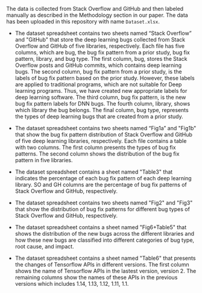 The data is collected from Stack Overflow and GitHub and then labeled manually as described in the Methodology section in our paper. The data has been uploaded in this repository with name `Dataset.xlsx`.
- The dataset spreadsheet contains two sheets named “Stack Overflow” and "GitHub" that store the deep learning bugs collected from Stack Overflow and GitHub of five libraries, respectively. Each file has five columns, which are bug, the bug fix pattern from a prior study, bug fix pattern, library, and bug type. The first column, bug, stores the Stack Overflow posts and GitHub commits, which contains deep learning bugs. The second column, bug fix pattern from a prior study, is the labels of bug fix pattern based on the prior study. However, these labels are applied to traditional programs, which are not suitable for Deep learning programs. Thus, we have created new appropriate labels for deep learning software. The third column, bug fix pattern, is the new bug fix pattern labels for DNN bugs. The fourth column, library, shows which library the bug belongs. The final column, bug type, represents the types of deep learning bugs that are created from a prior study.

- The dataset spreadsheet contains two sheets named “Fig1a” and "Fig1b" that show the bug fix pattern distribution of Stack Overflow and GitHub of five deep learning libraries, respectively. Each file contains a table with two columns. The first column presents the types of bug fix patterns. The second column shows the distribution of the bug fix pattern in five libraries.

- The dataset spreadsheet contains a sheet named "Table3" that indicates the percentage of each bug fix pattern of each deep learning library. SO and GH columns are the percentage of bug fix patterns of Stack Overflow and GitHub, respectively.

- The dataset spreadsheet contains two sheets named "Fig2" and "Fig3" that show the distribution of bug fix patterns for different bug types of Stack Overflow and GitHub, respectively.

- The dataset spreadsheet contains a sheet named "Fig6+Table5" that shows the distribution of the new bugs across the different libraries and how these new bugs are classified into different categories of bug type, root cause, and impact.

- The dataset spreadsheet contains a sheet named "Table6" that  presents the changes of Tensorflow APIs in different versions. The first column shows the name of Tensorflow APIs in the lastest version, version 2. The remaining columns show the names of these APIs in the previous versions which includes 1.14, 1.13, 1.12, 1.11, 1.1.
